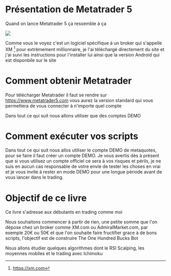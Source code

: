 # Présentation de Metatrader 5

Quand on lance Metatrader 5 ça ressemble à ça

![](images/mt5.png)

Comme vous le voyez c'est un logiciel spécifique à un broker qui s'appelle XM [^XM] pour extrèmement millionnaire, je l'ai téléchargé directement du site et j'ai suivi les instructions pour l'installer lui ainsi que la version Android qui est disponbile sur le site

[^XM]: https://xm.com


# Comment obtenir Metatrader

Pour télécharger Metatrader il faut se rendre sur https://www.metatrader5.com vous aurez la version standard qui vous permettera de vous connecter à n'importe quel compte

Dans tout ce qui suit nous allons utiliser que des comptes DEMO

# Comment exécuter vos scripts

Dans tout ce qui suit nous allos utiliser le compte DEMO de metaquotes, pour se faire il faut créer un compte DEMO. Je vous avertis dès à présent que si vous utilisez un compte officiel ce sera à vos risques et périls, je ne suis en aucun cas responsable de votre envie de tester les choses en vrai et je vous invite à rester en mode DEMO pour une longue période avant de vous lancer dans le trading.

# Objectif de ce livre

Ce livre s'adresse aux débutants en trading comme moi

Nous souhaitons commencer à partir de rien, une petite somme que l'on dépose chez un broker comme XM.com ou AdmiralMarket.com, par exemple 20€ ou 50€ et que l'on souhaite faire fructifier grace à de bons scripts, l'objectif est de construire The One Hundred Bucks Bot

Nous allons étudier quelques algorithmes dont le RSI Scalping, les moyennes mobiles et le trading avec Ichimoku
